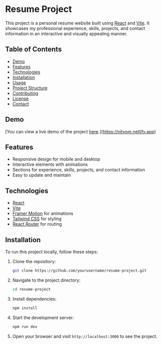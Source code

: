 # Resume Project

This project is a personal resume website built using [React](https://reactjs.org/) and [Vite](https://vitejs.dev/). It showcases my professional experience, skills, projects, and contact information in an interactive and visually appealing manner.

## Table of Contents
- [Demo](#demo)
- [Features](#features)
- [Technologies](#technologies)
- [Installation](#installation)
- [Usage](#usage)
- [Project Structure](#project-structure)
- [Contributing](#contributing)
- [License](#license)
- [Contact](#contact)

## Demo
[You can view a live demo of the project [here](#).](https://nityom.netlify.app)

## Features
- Responsive design for mobile and desktop
- Interactive elements with animations
- Sections for experience, skills, projects, and contact information
- Easy to update and maintain

## Technologies
- [React](https://reactjs.org/)
- [Vite](https://vitejs.dev/)
- [Framer Motion](https://www.framer.com/motion/) for animations
- [Tailwind CSS](https://tailwindcss.com/) for styling
- [React Router](https://reactrouter.com/) for routing

## Installation
To run this project locally, follow these steps:

1. Clone the repository:
    ```bash
    git clone https://github.com/yourusername/resume-project.git
    ```

2. Navigate to the project directory:
    ```bash
    cd resume-project
    ```

3. Install dependencies:
    ```bash
    npm install
    ```

4. Start the development server:
    ```bash
    npm run dev
    ```

5. Open your browser and visit `http://localhost:3000` to see the project.


